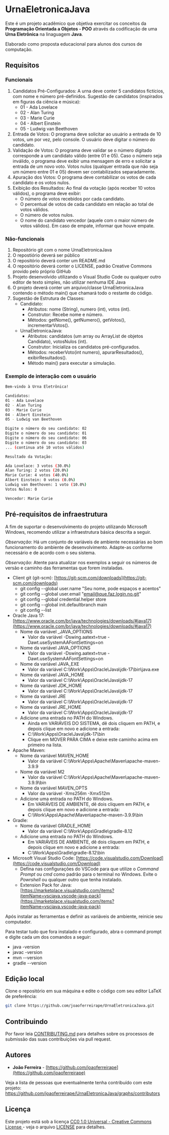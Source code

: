 # UrnaEletronicaJava

Este é um projeto acadêmico que objetiva exercitar os conceitos da **Programação Orientada a Objetos - POO** através da codificação de uma **Urna Eletrônica** na linaguagem **Java**.

Elaborado como proposta educacional para alunos dos cursos de computação.

## Requisitos

### Funcionais

1. Candidatos Pré-Configurados: A urna deve conter 5 candidatos fictícios, com nome e número pré-definidos. Sugestão de candidatos (inspirados em figuras da ciência e música):
    * 01 - Ada Lovelace
    * 02 - Alan Turing
    * 03 - Marie Curie
    * 04 - Albert Einstein
    * 05 - Ludwig van Beethoven
1. Entrada de Votos: O programa deve solicitar ao usuário a entrada de 10 votos, um por vez, pelo console. O usuário deve digitar o número do candidato.
1. Validação de Votos: O programa deve validar se o número digitado corresponde a um candidato válido (entre 01 e 05). Caso o número seja inválido, o programa deve exibir uma mensagem de erro e solicitar a entrada de um novo voto. Votos nulos (qualquer entrada que não seja um número entre 01 e 05) devem ser contabilizados separadamente.
1. Apuração dos Votos: O programa deve contabilizar os votos de cada candidato e os votos nulos.
1. Exibição dos Resultados: Ao final da votação (após receber 10 votos válidos), o programa deve exibir:
    * O número de votos recebidos por cada candidato.
    * O percentual de votos de cada candidato em relação ao total de votos válidos.
    * O número de votos nulos.
    * O nome do candidato vencedor (aquele com o maior número de votos válidos). Em caso de empate, informar que houve empate.

### Não-funcionais

1. Repositório git com o nome UrnaEletronicaJava
1. O repostiório deverá ser público
1. O repositório deverá conter um README.md
1. O repositório deverá conter o LICENSE, padrão Creative Commons provido pelo próprio GitHub
1. Projeto desenvolvido utilizando o Visual Studio Code ou qualquer outro editor de texto simples, não utilizar nenhuma IDE Java
1. O projeto deverá conter um arquivo/classe UrnaEletronicaJava contendo o método main() que chamará todo o restante do código.
1. Sugestão de Estrutura de Classes:
    * Candidato:
        * Atributos: nome (String), numero (int), votos (int).
        * Construtor: Recebe nome e número.
        * Métodos: getNome(), getNumero(), getVotos(), incrementarVotos().
    * UrnaEletronicaJava:
        * Atributos: candidatos (um array ou ArrayList de objetos Candidato), votosNulos (int).
        * Construtor: Inicializa os candidatos pré-configurados.
        * Métodos: receberVoto(int numero), apurarResultados(), exibirResultados().
        * Método main() para executar a simulação.

### Exemplo de interação com o usuário

```bash
Bem-vindo à Urna Eletrônica!

Candidatos:
01 - Ada Lovelace
02 - Alan Turing
03 - Marie Curie
04 - Albert Einstein
05 - Ludwig van Beethoven

Digite o número do seu candidato: 02
Digite o número do seu candidato: 01
Digite o número do seu candidato: 06
Digite o número do seu candidato: 03
... (continua até 10 votos válidos)

Resultado da Votação:

Ada Lovelace: 3 votos (30.0%)
Alan Turing: 2 votos (20.0%)
Marie Curie: 4 votos (40.0%)
Albert Einstein: 0 votos (0.0%)
Ludwig van Beethoven: 1 voto (10.0%)
Votos Nulos: 0

Vencedor: Marie Curie
```

## Pré-requisitos de infraestrutura

A fim de suportar o desenvolvimento do projeto utilizando Microsoft Windows, recomendo utilizar a infraestrutura básica descrita a seguir.

*Observação*: Há um conjunto de variáveis de ambiente necessárias ao bom funcionamento do ambiente de desenvolvimento. Adapte-as conforme necessário e de acordo com o seu sistema.

*Observação*: Atente para atualizar nos exemplos a seguir os números de versão e caminho das ferramentas que forem instaladas.

* Client git (git-scm): [https://git-scm.com/downloads](https://git-scm.com/downloads)
    * git config --global user.name "Seu nome, pode espaços e acentos"
    * git config --global user.email "email@que.faz.login.no.git"
    * git config --global credential.helper store
    * git config --global init.defaultbranch main
    * git config --list
* Oracle Java 17: [https://www.oracle.com/br/java/technologies/downloads/#java17](https://www.oracle.com/br/java/technologies/downloads/#java17)
    * Nome da variável    _JAVA_OPTIONS
        * Valor da variável   -Dswing.aatext=true -Dawt.useSystemAAFontSettings=on
    * Nome da variável    JAVA_OPTIONS
        * Valor da variável   -Dswing.aatext=true -Dawt.useSystemAAFontSettings=on
    * Nome da variável    JAVA_EXE
        * Valor da variável   C:\Work\Apps\Oracle\Java\jdk-17\bin\java.exe
    * Nome da variável    JAVA_HOME
        * Valor da variável   C:\Work\Apps\Oracle\Java\jdk-17
    * Nome da variável    JDK_HOME
        * Valor da variável   C:\Work\Apps\Oracle\Java\jdk-17
    * Nome da variável    JRE
        * Valor da variável   C:\Work\Apps\Oracle\Java\jdk-17
    * Nome da variável    JRE_HOME
        * Valor da variável   C:\Work\Apps\Oracle\Java\jdk-17
    * Adicione uma entrada no PATH do Windows.
        * Ainda em VARIÁVEIS DO SISTEMA, dê dois cliquem em PATH, e depois clique em novo e adicione a entrada:
        * C:\Work\Apps\Oracle\Java\jdk-17\bin
        * Clique em MOVER PARA CIMA e deixe este caminho acima em primeiro na lista.
* Apache Maven:
    * Nome da variável    MAVEN_HOME
        * Valor da variável   C:\Work\Apps\Apache\Maven\apache-maven-3.9.9
    * Nome da variável    M2
        * Valor da variável   C:\Work\Apps\Apache\Maven\apache-maven-3.9.9\bin
    * Nome da variável    MAVEN_OPTS
        * Valor da variável   -Xms256m -Xmx512m
    * Adicione uma entrada no PATH do Windows.
        * Em VARIÁVEIS DE AMBIENTE, dê dois cliquem em PATH, e depois clique em novo e adicione a entrada:
        * C:\Work\Apps\Apache\Maven\apache-maven-3.9.9\bin
* Gradle:
    * Nome da variável    GRADLE_HOME
        * Valor da variável   C:\Work\Apps\Gradle\gradle-8.12
    * Adicione uma entrada no PATH do Windows.
        * Em VARIÁVEIS DE AMBIENTE, dê dois cliquem em PATH, e depois clique em novo e adicione a entrada:
        * C:\Work\Apps\Gradle\gradle-8.12\bin
* Microsoft Visual Studio Code: [https://code.visualstudio.com/Download](https://code.visualstudio.com/Download)
    * Defina nas configurações do VSCode para que utilize o *Command Prompt* ou *cmd* como padrão para o terminal no Windows. Evite o *Powrshell* ou qualquer outro que tenha instalado.
    * Extension Pack for Java: [https://marketplace.visualstudio.com/items?itemName=vscjava.vscode-java-pack](https://marketplace.visualstudio.com/items?itemName=vscjava.vscode-java-pack)

Após instalar as ferramentas e definir as variáveis de ambiente, reinicie seu computador.

Para testar tudo que fora instalado e configurado, abra o command prompt e digite cada um dos comandos a seguir:

* java -version
* javac -version
* mvn --version
* gradle --version

## Edição local

Clone o repositório em sua máquina e edite o código com seu editor LaTeX de preferência:

```bash
git clone https://github.com/joaoferreirape/UrnaEletronicaJava.git
```

## Contribuindo

Por favor leia [CONTRIBUTING.md](https://github.com/joaoferreirape/UrnaEletronicaJava/blob/main/CONTRIBUTING.md) para detalhes sobre os processos de submissão das suas contribuições via pull request.

## Autores

* **João Ferreira** - [https://github.com/joaoferreirape](https://github.com/joaoferreirape)

Veja a lista de pessoas que eventualmente tenha contribuído com este projeto: https://github.com/joaoferreirape/UrnaEletronicaJava/graphs/contributors

## Licença

Este projeto está sob a licença [CC0 1.0 Universal - Creative Commons License ](https://github.com/joaoferreirape/UrnaEletronicaJava/blob/main/LICENSE) - veja o arquivo [LICENSE](https://github.com/joaoferreirape/UrnaEletronicaJava/blob/main/LICENSE) para detalhes.
